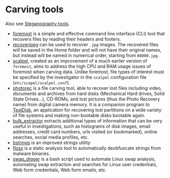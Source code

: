 # Carving tools

Also see [Steganography tools](../steganography/README.md).

* [foremost](https://github.com/korczis/foremost) is a simple and effective command line interface (CLI) tool that recovers files by reading their headers and footers.
* [recoverjpeg](https://rfc1149.net/devel/recoverjpeg.html) can be used to recover `.jpg` images. The recovered files will be saved in the Home folder and will not have their original names, but instead will be named in numerical order, starting from `00000.jpg`.
* [scalpel](https://salsa.debian.org/pkg-security-team/scalpel), created as an improvement of a much earlier version of `foremost`, aims to address the high CPU and RAM usage issues of foremost when carving data. Unlike foremost, file types of interest must be specified by the investigator in the `scalpel` configuration file (`etc/scapel/scalpel.conf`).
* [photorec](https://www.cgsecurity.org/wiki/PhotoRec)  is a file carving tool, able to recover lost files including video, documents and archives from hard disks (Mechanical Hard drives, Solid State Drives...), CD-ROMs, and lost pictures (thus the Photo Recovery name) from digital camera memory. It is a companion program to [TestDisk](https://www.cgsecurity.org/wiki/TestDisk), an application for recovering lost partitions on a wide variety of file systems and making non-bootable disks bootable again.
* [bulk_extractor](https://github.com/simsong/bulk_extractor) extracts additional types of information that can be very useful in investigations, such as histograms of disk images, email addresses, credit card numbers, urls visited (or bookmarked), online searches, social media profiles, etc.
* [bstrings](https://github.com/EricZimmerman/bstrings) is an improved strings utility
* [floss](https://github.com/fireeye/flare-floss) is a static analysis tool to automatically deobfuscate strings from malware binaries.
* [swap_digger](https://github.com/sevagas/swap_digger) is a bash script used to automate Linux swap analysis, automating swap extraction and searches for Linux user credentials, Web form credentials, Web form emails, etc.
